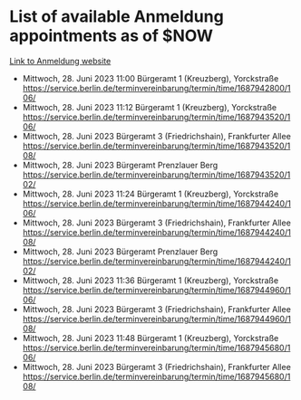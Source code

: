# List of available Anmeldung appointments as of $NOW
[Link to Anmeldung website](https://service.berlin.de/terminvereinbarung/termin/tag.php?termin=1&anliegen[]=120686&dienstleisterlist=122210,122217,327316,122219,327312,122227,327314,122231,327346,122243,327348,122254,122252,329742,122260,329745,122262,329748,122271,327278,122273,327274,122277,327276,330436,122280,327294,122282,327290,122284,327292,122291,327270,122285,327266,122286,327264,122296,327268,150230,329760,122297,327286,122294,327284,122312,329763,122314,329775,122304,327330,122311,327334,122309,327332,317869,122281,327352,122279,329772,122283,122276,327324,122274,327326,122267,329766,122246,327318,122251,327320,122257,327322,122208,327298,122226,327300&herkunft=http%3A%2F%2Fservice.berlin.de%2Fdienstleistung%2F120686%2F)
- Mittwoch, 28. Juni 2023 11:00 Bürgeramt 1 (Kreuzberg), Yorckstraße https://service.berlin.de/terminvereinbarung/termin/time/1687942800/106/
- Mittwoch, 28. Juni 2023 11:12 Bürgeramt 1 (Kreuzberg), Yorckstraße https://service.berlin.de/terminvereinbarung/termin/time/1687943520/106/
- Mittwoch, 28. Juni 2023  Bürgeramt 3 (Friedrichshain), Frankfurter Allee https://service.berlin.de/terminvereinbarung/termin/time/1687943520/108/
- Mittwoch, 28. Juni 2023  Bürgeramt Prenzlauer Berg https://service.berlin.de/terminvereinbarung/termin/time/1687943520/102/
- Mittwoch, 28. Juni 2023 11:24 Bürgeramt 1 (Kreuzberg), Yorckstraße https://service.berlin.de/terminvereinbarung/termin/time/1687944240/106/
- Mittwoch, 28. Juni 2023  Bürgeramt 3 (Friedrichshain), Frankfurter Allee https://service.berlin.de/terminvereinbarung/termin/time/1687944240/108/
- Mittwoch, 28. Juni 2023  Bürgeramt Prenzlauer Berg https://service.berlin.de/terminvereinbarung/termin/time/1687944240/102/
- Mittwoch, 28. Juni 2023 11:36 Bürgeramt 1 (Kreuzberg), Yorckstraße https://service.berlin.de/terminvereinbarung/termin/time/1687944960/106/
- Mittwoch, 28. Juni 2023  Bürgeramt 3 (Friedrichshain), Frankfurter Allee https://service.berlin.de/terminvereinbarung/termin/time/1687944960/108/
- Mittwoch, 28. Juni 2023 11:48 Bürgeramt 1 (Kreuzberg), Yorckstraße https://service.berlin.de/terminvereinbarung/termin/time/1687945680/106/
- Mittwoch, 28. Juni 2023  Bürgeramt 3 (Friedrichshain), Frankfurter Allee https://service.berlin.de/terminvereinbarung/termin/time/1687945680/108/
